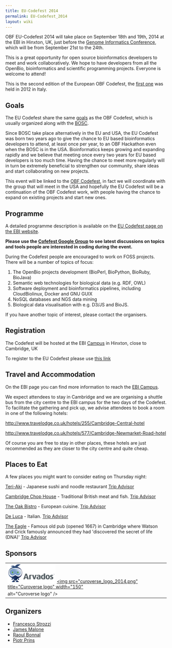 ```yaml
---
title: EU-Codefest 2014
permalink: EU-Codefest_2014
layout: wiki
---
```


OBF EU-Codefest 2014 will take place on September 18th and 19th, 2014 at
the EBI in Hinxton, UK, just before the [Genome Informatics
Conference](https://registration.hinxton.wellcome.ac.uk/display_info.asp?id=406),
which will be from September 21st to the 24th.

This is a great opportunity for open source bioinformatics developers to
meet and work collaboratively. We hope to have developers from all the
OpenBio, bioinformatics and scientific programming projects. Everyone is
welcome to attend!

This is the second edition of the European OBF Codefest, the [first
one](EU_Codefest_2012 "wikilink") was held in 2012 in Italy.

## Goals

The EU Codefest share the same
[goals](http://www.open-bio.org/wiki/Codefest_2014#Goals) as the OBF
Codefest, which is usually organized along with the
[BOSC](BOSC "wikilink").

Since BOSC take place alternatively in the EU and USA, the EU Codefest
was born two years ago to give the chance to EU based bioinformatics
developers to attend, at least once per year, to an OBF Hackathon even
when the BOSC is in the USA. Bioinformatics keeps growing and expanding
rapidly and we believe that meeting once every two years for EU based
developers is too much time. Having the chance to meet more regularly
will in turn be extremely beneficial to strengthen our community, share
ideas and start collaborating on new projects.

This event will be linked to the [OBF
Codefest](Codefest_2014 "wikilink"), in fact we will coordinate with the
group that will meet in the USA and hopefully the EU Codefest will be a
continuation of the OBF Codefest work, with people having the chance to
expand on existing projects and start new ones.

## Programme

A detailed programme description is available on the [EU Codefest page
on the EBI website](http://www.ebi.ac.uk/training/course/eu-codefest).

**Please use the [Cofefest Google
Group](https://groups.google.com/forum/#!forum/openbio-codefest-2014) to
see latest discussions on topics and tools people are interested in
coding during the event.**

During the Codefest people are encouraged to work on FOSS projects.
There will be a number of topics of focus:

1.  The OpenBio projects development (BioPerl, BioPython, BioRuby,
    BioJava)
2.  Semantic web technologies for biological data (e.g. RDF, OWL)
3.  Software deployment and bioinformatics pipelines, including
    CloudBiolinux, Docker and GNU GUIX
4.  NoSQL databases and NGS data mining
5.  Biological data visualisation with e.g. D3/JS and BioJS.

If you have another topic of interest, please contact the organisers.

## Registration

The Codefest will be hosted at the EBI [Campus](http://www.ebi.ac.uk) in
Hinxton, close to Cambridge, UK

To register to the EU Codefest please use [this
link](http://embl-web.ungerboeck.com/reg/reg_p1_form.aspx?oc=20&ct=GBPNORMAL&eventid=5356)

## Travel and Accommodation

On the EBI page you can find more information to reach the [EBI
Campus](http://www.ebi.ac.uk/about/travel).

We expect attendees to stay in Cambridge and we are organising a shuttle
bus from the city centre to the EBI campus for the two days of the
Codefest. To facilitate the gathering and pick up, we advise attendees
to book a room in one of the following hotels:

<http://www.travelodge.co.uk/hotels/255/Cambridge-Central-hotel>

<http://www.travelodge.co.uk/hotels/577/Cambridge-Newmarket-Road-hotel>

Of course you are free to stay in other places, these hotels are just
recommended as they are closer to the city centre and quite cheap.

## Places to Eat

A few places you might want to consider eating on Thursday night:

[Teri-Aki](http://www.teri-aki.co.uk/) - Japanese sushi and noodle
restaurant [Trip
Advisor](http://www.tripadvisor.co.uk/Restaurant_Review-g186225-d787250-Reviews-Teri_Aki-Cambridge_Cambridgeshire_England.html)

[Cambridge Chop
House](http://www.cambscuisine.com/cambridge-chop-house) - Traditional
British meat and fish. [Trip
Advisor](http://www.tripadvisor.co.uk/Restaurant_Review-g186225-d1399981-Reviews-The_Cambridge_Chop_House-Cambridge_Cambridgeshire_England.html)

[The Oak Bistro](http://www.theoakbistro.co.uk/) - European cuisine.
[Trip
Advisor](http://www.tripadvisor.co.uk/Restaurant_Review-g186225-d1507108-Reviews-The_Oak_Bistro-Cambridge_Cambridgeshire_England.html)

[De Luca](http://www.delucacucina.co.uk/) - Italian. [Trip
Advisor](http://www.tripadvisor.co.uk/Restaurant_Review-g186225-d730345-Reviews-De_Luca_Cucina_Bar-Cambridge_Cambridgeshire_England.html)

[The Eagle](http://gkpubs.co.uk/pubs-in-cambridge/eagle-pub) - Famous
old pub (opened 1667) in Cambridge where Watson and Crick famously
announced they had 'discovered the secret of life (DNA)' [Trip
Advisor](http://www.tripadvisor.co.uk/Restaurant_Review-g186225-d1629033-Reviews-The_Eagle-Cambridge_Cambridgeshire_England.html)

## Sponsors

|                                                                                             |
|---------------------------------------------------------------------------------------------|
| <a href="https://arvados.org/"><img src="Arvados.png" title="Arvados logo" width="150" alt="Arvados logo" /></a> <a href="https://curoverse.com"><img src="curoverse_logo_2014.png" title="Curoverse logo" width="150"  
 alt="Curoverse logo" /></a> |

## Organizers

- [Francesco Strozzi](https://github.com/fstrozzi)
- [James Malone](http://www.ebi.ac.uk/~malone/)
- [Raoul Bonnal](https://github.com/helios)
- [Pjotr Prins](http://thebird.nl/)
